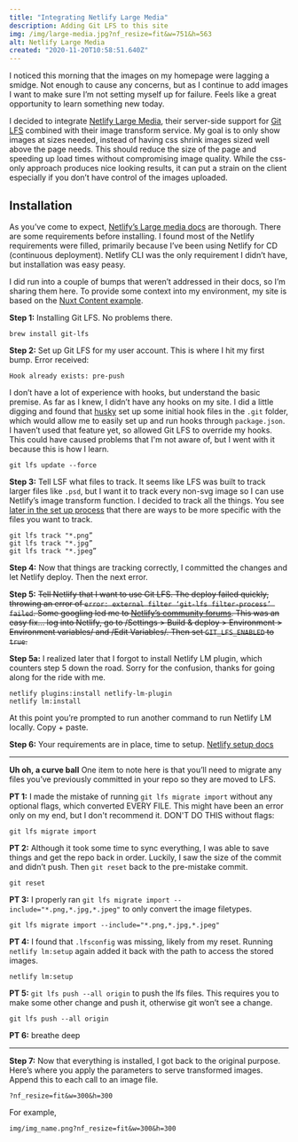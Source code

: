 ```yaml
---
title: "Integrating Netlify Large Media"
description: Adding Git LFS to this site
img: /img/large-media.jpg?nf_resize=fit&w=751&h=563
alt: Netlify Large Media
created: "2020-11-20T10:58:51.640Z"
---
```


I noticed this morning that the images on my homepage were lagging a smidge. Not enough to cause any concerns, but as I continue to add images I want to make sure I’m not setting myself up for failure. Feels like a great opportunity to learn something new today. 

I decided to integrate [Netlify Large Media](https://docs.netlify.com/large-media/overview/), their server-side support for [Git LFS](https://git-lfs.github.com/) combined with their image transform service.  My goal is to only show images at sizes needed, instead of having css shrink images sized well above the page needs. This should reduce the size of the page and speeding up load times without compromising image quality. While the css-only approach produces nice looking results, it can put a strain on the client especially if you don’t have control of the images uploaded.


## Installation
As you’ve come to expect, [Netlify’s Large media docs](https://docs.netlify.com/large-media/requirements-and-limitations/#requirements) are thorough. There are some requirements before installing. I found most of the Netlify requirements were filled, primarily because I’ve been using Netlify for CD (continuous deployment). Netlify CLI was the only requirement I didn’t have, but installation was easy peasy. 

I did run into a couple of bumps that weren’t addressed in their docs, so I’m sharing them here. To provide some context into my environment, my site is based on the [Nuxt Content example](https://nuxtjs.org/blog/creating-blog-with-nuxt-content/).

**Step 1:** 
Installing Git LFS. No problems there.
```
brew install git-lfs
```

**Step 2:** 
Set up Git LFS for my user account. This is where I hit my first bump. 
Error received:
```
Hook already exists: pre-push
```

I don’t have a lot of experience with hooks, but understand the basic premise. As far as I knew, I didn’t have any hooks on my site. I did a little digging and found that [husky](https://www.npmjs.com/package/husky) set up some initial hook files in the `.git` folder, which would allow me to easily set up and run hooks through `package.json`. I haven’t used that feature yet, so allowed Git LFS to override my hooks. This could have caused problems that I'm not aware of, but I went with it because this is how I learn.
```
git lfs update --force
```

**Step 3:** 
Tell LSF what files to track. It seems like LFS was built to track larger files like `.psd`, but I want it to track every non-svg image so I can use Netlify’s image transform function. I decided to track all the things. You see [later in the set up process](https://docs.netlify.com/large-media/setup/#configure-file-tracking) that there are ways to be more specific with the files you want to track.
```
git lfs track "*.png”
git lfs track "*.jpg”
git lfs track "*.jpeg”
```

**Step 4:** 
Now that things are tracking correctly, I committed the changes and let Netlify deploy. Then the next error.

**Step 5:** 
~~Tell Netlify that I want to use Git LFS.  The deploy failed quickly, throwing an error of `error: external filter ‘git-lfs filter-process’ failed`. Some googling led me to [Netlify’s community forums](https://community.netlify.com/t/builds-fail-after-new-commit-to-git-lfs/1362/7). This was an easy fix… log into Netlify, go to /Settings > Build & deploy > Environment > Environment variables/ and /Edit Variables/. Then set `GIT_LFS_ENABLED` to `true`.~~

**Step 5a:** 
I realized later that I forgot to install Netlify LM plugin, which counters step 5 down the road. Sorry for the confusion, thanks for going along for the ride with me.
```
netlify plugins:install netlify-lm-plugin
netlify lm:install
```
At this point you’re prompted to run another command to run Netlify LM locally. Copy + paste.

**Step 6:** 
Your requirements are in place, time to setup. [Netlify setup docs](https://docs.netlify.com/large-media/setup/)

---

**Uh oh, a curve ball** 
One item to note here is that you’ll need to migrate any files you’ve previously committed in your repo so they are moved to LFS.

**PT 1:** 
I made the mistake of running `git lfs migrate import` without any optional flags, which converted EVERY FILE. This might have been an error only on my end, but I don't recommend it. 
DON'T DO THIS without flags:
```
git lfs migrate import
```

**PT 2:** 
Although it took some time to sync everything, I was able to save things and get the repo back in order.  Luckily, I saw the size of the commit and didn’t push. Then `git reset`  back to the pre-mistake commit.
```
git reset
```

**PT 3:**
I properly ran `git lfs migrate import --include="*.png,*.jpg,*.jpeg"` to only convert the image filetypes. 
```
git lfs migrate import --include="*.png,*.jpg,*.jpeg"
```

**PT 4:**
I found that `.lfsconfig`  was missing, likely from my reset. Running `netlify lm:setup` again added it back with the path to access the stored images. 
```
netlify lm:setup
```

**PT 5:**
`git lfs push --all origin` to push the lfs files. This requires you to make some other change and push it, otherwise git won’t see a change.
```
git lfs push --all origin
```

**PT 6:** breathe deep

---

**Step 7:** Now that everything is installed, I got back to the original purpose. Here’s where you apply the parameters to serve transformed images.  Append this to each call to an image file.
```
?nf_resize=fit&w=300&h=300
```

 For example,
 ```
 img/img_name.png?nf_resize=fit&w=300&h=300
 ```
